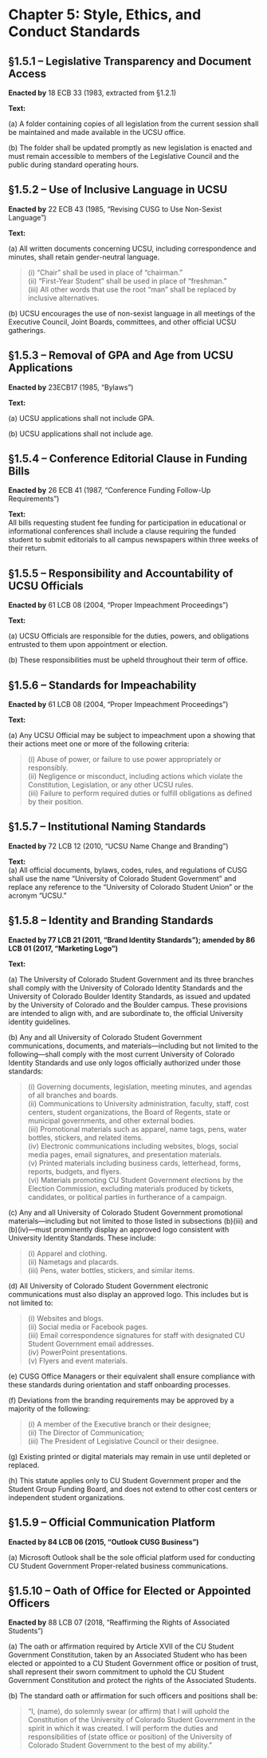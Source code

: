 # Chapter 5: Style, Ethics, and Conduct Standards

## §1.5.1 – Legislative Transparency and Document Access

**Enacted by** 18 ECB 33 (1983, extracted from §1.2.1)

**Text:**

(a) A folder containing copies of all legislation from the current session shall be maintained and made available in the UCSU office.

(b) The folder shall be updated promptly as new legislation is enacted and must remain accessible to members of the Legislative Council and the public during standard operating hours.

## §1.5.2 – Use of Inclusive Language in UCSU

**Enacted by** 22 ECB 43 (1985, “Revising CUSG to Use Non-Sexist Language”)

**Text:**

(a) All written documents concerning UCSU, including correspondence and minutes, shall retain gender-neutral language.

> (i) “Chair” shall be used in place of “chairman.”  
> (ii) “First-Year Student” shall be used in place of “freshman.”  
> (iii) All other words that use the root “man” shall be replaced by inclusive alternatives.

(b) UCSU encourages the use of non-sexist language in all meetings of the Executive Council, Joint Boards, committees, and other official UCSU gatherings.

## §1.5.3 – Removal of GPA and Age from UCSU Applications

**Enacted by** 23ECB17 (1985, “Bylaws”)

**Text:**

(a) UCSU applications shall not include GPA.

(b) UCSU applications shall not include age.

## §1.5.4 – Conference Editorial Clause in Funding Bills

**Enacted by** 26 ECB 41 (1987, “Conference Funding Follow-Up Requirements”)

**Text:**  
All bills requesting student fee funding for participation in educational or informational conferences shall include a clause requiring the funded student to submit editorials to all campus newspapers within three weeks of their return.


## §1.5.5 – Responsibility and Accountability of UCSU Officials

**Enacted by** 61 LCB 08 (2004, “Proper Impeachment Proceedings”)

**Text:**

(a) UCSU Officials are responsible for the duties, powers, and obligations entrusted to them upon appointment or election.

(b) These responsibilities must be upheld throughout their term of office.

## §1.5.6 – Standards for Impeachability

**Enacted by** 61 LCB 08 (2004, “Proper Impeachment Proceedings”)

**Text:**

(a) Any UCSU Official may be subject to impeachment upon a showing that their actions meet one or more of the following criteria:

> (i) Abuse of power, or failure to use power appropriately or responsibly.  
> (ii) Negligence or misconduct, including actions which violate the Constitution, Legislation, or any other UCSU rules.  
> (iii) Failure to perform required duties or fulfill obligations as defined by their position.


## §1.5.7 – Institutional Naming Standards  
**Enacted by** 72 LCB 12 (2010, “UCSU Name Change and Branding”)

**Text:**  
(a) All official documents, bylaws, codes, rules, and regulations of CUSG shall use the name “University of Colorado Student Government” and replace any reference to the “University of Colorado Student Union” or the acronym “UCSU.”


## §1.5.8 – Identity and Branding Standards  
**Enacted by 77 LCB 21 (2011, “Brand Identity Standards”); amended by 86 LCB 01 (2017, “Marketing Logo”)**

**Text:**

(a) The University of Colorado Student Government and its three branches shall comply with the University of Colorado Identity Standards and the University of Colorado Boulder Identity Standards, as issued and updated by the University of Colorado and the Boulder campus. These provisions are intended to align with, and are subordinate to, the official University identity guidelines.

(b) Any and all University of Colorado Student Government communications, documents, and materials—including but not limited to the following—shall comply with the most current University of Colorado Identity Standards and use only logos officially authorized under those standards:
> (i) Governing documents, legislation, meeting minutes, and agendas of all branches and boards.  
> (ii) Communications to University administration, faculty, staff, cost centers, student organizations, the Board of Regents, state or municipal governments, and other external bodies.  
> (iii) Promotional materials such as apparel, name tags, pens, water bottles, stickers, and related items.  
> (iv) Electronic communications including websites, blogs, social media pages, email signatures, and presentation materials.  
> (v) Printed materials including business cards, letterhead, forms, reports, budgets, and flyers.  
> (vi) Materials promoting CU Student Government elections by the Election Commission, excluding materials produced by tickets, candidates, or political parties in furtherance of a campaign.

(c) Any and all University of Colorado Student Government promotional materials—including but not limited to those listed in subsections (b)(iii) and (b)(iv)—must prominently display an approved logo consistent with University Identity Standards. These include:
> (i) Apparel and clothing.  
> (ii) Nametags and placards.  
> (iii) Pens, water bottles, stickers, and similar items.

(d) All University of Colorado Student Government electronic communications must also display an approved logo. This includes but is not limited to:
> (i) Websites and blogs.  
> (ii) Social media or Facebook pages.  
> (iii) Email correspondence signatures for staff with designated CU Student Government email addresses.  
> (iv) PowerPoint presentations.  
> (v) Flyers and event materials.

(e) CUSG Office Managers or their equivalent shall ensure compliance with these standards during orientation and staff onboarding processes.

(f) Deviations from the branding requirements may be approved by a majority of the following:
> (i) A member of the Executive branch or their designee;  
> (ii) The Director of Communication;  
> (iii) The President of Legislative Council or their designee.

(g) Existing printed or digital materials may remain in use until depleted or replaced.

(h) This statute applies only to CU Student Government proper and the Student Group Funding Board, and does not extend to other cost centers or independent student organizations.


## §1.5.9 – Official Communication Platform  
**Enacted by 84 LCB 06 (2015, “Outlook CUSG Business”)**

(a) Microsoft Outlook shall be the sole official platform used for conducting CU Student Government Proper-related business communications.


## §1.5.10 – Oath of Office for Elected or Appointed Officers  
**Enacted by** 88 LCB 07 (2018, “Reaffirming the Rights of Associated Students”)

(a) The oath or affirmation required by Article XVII of the CU Student Government Constitution, taken by an Associated Student who has been elected or appointed to a CU Student Government office or position of trust, shall represent their sworn commitment to uphold the CU Student Government Constitution and protect the rights of the Associated Students.

(b) The standard oath or affirmation for such officers and positions shall be:

> “I, (name), do solemnly swear (or affirm) that I will uphold the Constitution of the University of Colorado Student Government in the spirit in which it was created. I will perform the duties and responsibilities of (state office or position) of the University of Colorado Student Government to the best of my ability.”
